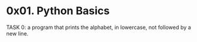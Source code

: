 # 0x01. Python Basics

TASK 0: a program that prints the alphabet, in lowercase, not followed by a new line.
